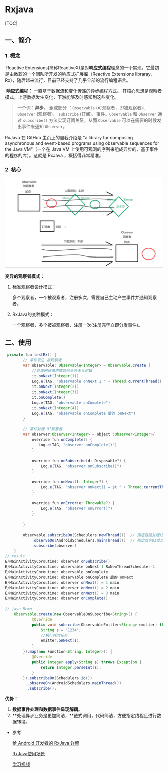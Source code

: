 # Rxjava

[TOC]

## 一、简介

### 1. 概念

​	Reactive Extensions(简称ReactiveX)是对**响应式编程**理念的一个实现。它最初是由微软的一个团队所开发的响应式扩展库（Reactive Extensions libraray，Rx），随后越来流行，目前已经支持了几乎全部的流行编程语言。

​	**响应式编程：** 一直基于数据流和变化传递的异步编程方式。 其核心思想是观察者模式，上游数据发生变化，下游能够及时感知到这些变化。

>  一个词：**异步**。 组成部分 ：`Observable` (可观察者，即被观察者)、 `Observer` (观察者)、 `subscribe` (订阅)、事件。`Observable` 和 `Observer` 通过 `subscribe()` 方法实现订阅关系，从而 `Observable` 可以在需要的时候发出事件来通知 `Observer`。

RxJava 在 GitHub 主页上的自我介绍是 "a library for composing asynchronous and event-based programs using observable sequences for the Java VM"（一个在 Java VM 上使用可观测的序列来组成异步的、基于事件的程序的库）。这就是 RxJava ，概括得非常精准。

### 2. 核心

<img src="./images/rx流程图.png" style="zoom:80%;" />

**变异的观察者模式：**

1. 标准观察者设计模式：

   多个观察者，一个被观察者，注册多次，需要自己主动产生事件并通知观察者。

2. RxJava的变种模式：

   一个观察者，多个被被观察者，注册一次(注册完毕立即分发事件)。

## 二、使用

```java
 private fun testRx() {
        // 事件发生 被观察者
        var observable: Observable<Integer> = Observable.create {
            //处理网络请求或其他业务无关逻辑
            it.onNext(Integer(1))
            Log.e(TAG, "observable onNext 1 " + Thread.currentThread().name)
            it.onNext(Integer(2))
            it.onNext(Integer(3))
            it.onComplete()
            Log.e(TAG, "observable onComplete")
            it.onNext(Integer(4))
            Log.e(TAG, "observable onComplete 后的 onNext")
        }

        // 事件处理 UI观察者
        var observer:Observer<Integer> = object :Observer<Integer>{
            override fun onComplete() {
               Log.e(TAG, "observer onComplete()")
            }

            override fun onSubscribe(d: Disposable?) {
                Log.e(TAG, "observer onSubscribe()")
            }

            override fun onNext(t: Integer?) {
                Log.e(TAG, "observer onNext() = $t " + Thread.currentThread().name)
            }

            override fun onError(e: Throwable?) {
                Log.e(TAG, "observer onError()")
            }

        }

        observable.subscribeOn(Schedulers.newThread())  // 指定数据处理线程
            .observeOn(AndroidSchedulers.mainThread())  // 指定业务UI处理线程
            .subscribe(observer)
    }
// result
E/MainActivityCoroutine: observer onSubscribe()
E/MainActivityCoroutine: observable onNext 1 RxNewThreadScheduler-1
E/MainActivityCoroutine: observable onComplete
E/MainActivityCoroutine: observable onComplete 后的 onNext
E/MainActivityCoroutine: observer onNext() = 1 main
E/MainActivityCoroutine: observer onNext() = 2 main
E/MainActivityCoroutine: observer onNext() = 3 main
E/MainActivityCoroutine: observer onComplete()
  
// java Demo 
    Observable.create(new ObservableOnSubscribe<String>() {
            @Override
            public void subscribe(ObservableEmitter<String> emitter) throws Exception {
                String s = "1234";
                //执行耗时任务
                emitter.onNext(s);
            }
        }).map(new Function<String, Integer>() {
            @Override
            public Integer apply(String s) throws Exception {
                return Integer.parseInt(s);
            }
        }).subscribeOn(Schedulers.io())
          .observeOn(AndroidSchedulers.mainThread())
          .subscribe();
```

**优势：**

1. **数据事件处理和数据事件呈现解耦**。
2. **处理异步业务是更加简洁，**链式调用，代码简洁，方便指定线程且进行数据转换。





- 参考

  [给 Android 开发者的 RxJava 详解](https://gank.io/post/560e15be2dca930e00da1083)
  
  [RxJava使用场景](https://blog.csdn.net/theone10211024/article/details/50435325)
  
  [学习视频](https://www.bilibili.com/video/av711415013)

